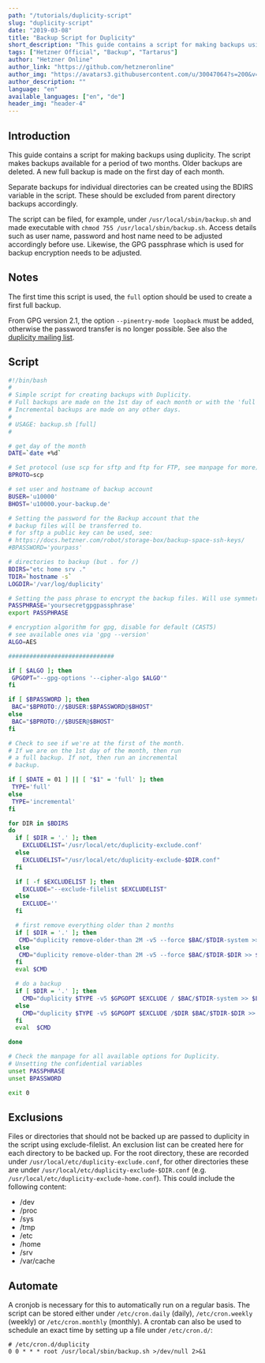 ```yaml
---
path: "/tutorials/duplicity-script"
slug: "duplicity-script"
date: "2019-03-08"
title: "Backup Script for Duplicity"
short_description: "This guide contains a script for making backups using duplicity"
tags: ["Hetzner Official", "Backup", "Tartarus"]
author: "Hetzner Online"
author_link: "https://github.com/hetzneronline"
author_img: "https://avatars3.githubusercontent.com/u/30047064?s=200&v=4"
author_description: ""
language: "en"
available_languages: ["en", "de"]
header_img: "header-4"
---
```


## Introduction

This guide contains a script for making backups using duplicity. The script makes backups available for a period of two months. Older backups are deleted. A new full backup is made on the first day of each month.

Separate backups for individual directories can be created using the BDIRS variable in the script. These should be excluded from parent directory backups accordingly.

The script can be filed, for example, under `/usr/local/sbin/backup.sh` and made executable with `chmod 755 /usr/local/sbin/backup.sh`. Access details such as user name, password and host name need to be adjusted accordingly before use. Likewise, the GPG passphrase which is used for backup encryption needs to be adjusted.

## Notes

The first time this script is used, the `full` option should be used to create a first full backup.

From GPG version 2.1, the option `--pinentry-mode loopback` must be added, otherwise the password transfer is no longer possible. See also the [duplicity mailing list](https://lists.launchpad.net/duplicity-team/msg02653.html).

## Script

```bash
#!/bin/bash
#
# Simple script for creating backups with Duplicity.
# Full backups are made on the 1st day of each month or with the 'full' option.
# Incremental backups are made on any other days.
#
# USAGE: backup.sh [full]
#

# get day of the month
DATE=`date +%d`

# Set protocol (use scp for sftp and ftp for FTP, see manpage for more)
BPROTO=scp

# set user and hostname of backup account
BUSER='u10000'
BHOST='u10000.your-backup.de'

# Setting the password for the Backup account that the
# backup files will be transferred to.
# for sftp a public key can be used, see:
# https://docs.hetzner.com/robot/storage-box/backup-space-ssh-keys/
#BPASSWORD='yourpass'

# directories to backup (but . for /)
BDIRS="etc home srv ."
TDIR=`hostname -s`
LOGDIR='/var/log/duplicity'

# Setting the pass phrase to encrypt the backup files. Will use symmetrical keys in this case.
PASSPHRASE='yoursecretgpgpassphrase'
export PASSPHRASE

# encryption algorithm for gpg, disable for default (CAST5)
# see available ones via 'gpg --version'
ALGO=AES

##############################

if [ $ALGO ]; then
 GPGOPT="--gpg-options '--cipher-algo $ALGO'"
fi

if [ $BPASSWORD ]; then
 BAC="$BPROTO://$BUSER:$BPASSWORD@$BHOST"
else
 BAC="$BPROTO://$BUSER@$BHOST"
fi

# Check to see if we're at the first of the month.
# If we are on the 1st day of the month, then run
# a full backup. If not, then run an incremental
# backup.

if [ $DATE = 01 ] || [ "$1" = 'full' ]; then
 TYPE='full'
else
 TYPE='incremental'
fi

for DIR in $BDIRS
do
  if [ $DIR = '.' ]; then
    EXCLUDELIST='/usr/local/etc/duplicity-exclude.conf'
  else
    EXCLUDELIST="/usr/local/etc/duplicity-exclude-$DIR.conf"
  fi

  if [ -f $EXCLUDELIST ]; then
    EXCLUDE="--exclude-filelist $EXCLUDELIST"
  else
    EXCLUDE=''
  fi

  # first remove everything older than 2 months
  if [ $DIR = '.' ]; then
   CMD="duplicity remove-older-than 2M -v5 --force $BAC/$TDIR-system >> $LOGDIR/system.log"
  else
   CMD="duplicity remove-older-than 2M -v5 --force $BAC/$TDIR-$DIR >> $LOGDIR/$DIR.log"
  fi
  eval $CMD

  # do a backup
  if [ $DIR = '.' ]; then
    CMD="duplicity $TYPE -v5 $GPGOPT $EXCLUDE / $BAC/$TDIR-system >> $LOGDIR/system.log"
  else
    CMD="duplicity $TYPE -v5 $GPGOPT $EXCLUDE /$DIR $BAC/$TDIR-$DIR >> $LOGDIR/$DIR.log"
  fi
  eval  $CMD

done

# Check the manpage for all available options for Duplicity.
# Unsetting the confidential variables
unset PASSPHRASE
unset BPASSWORD

exit 0
```

## Exclusions

Files or directories that should not be backed up are passed to duplicity in the script using exclude-filelist. An exclusion list can be created here for each directory to be backed up. For the root directory, these are recorded under `/usr/local/etc/duplicity-exclude.conf`, for other directories these are under `/usr/local/etc/duplicity-exclude-$DIR.conf` (e.g. `/usr/local/etc/duplicity-exclude-home.conf`). This could include the following content:

- /dev
- /proc
- /sys
- /tmp
- /etc
- /home
- /srv
- /var/cache

## Automate

A cronjob is necessary for this to automatically run on a regular basis. The script can be stored either under `/etc/cron.daily` (daily), `/etc/cron.weekly` (weekly) or `/etc/cron.monthly` (monthly). A crontab can also be used to schedule an exact time by setting up a file under `/etc/cron.d/`:

```cron
# /etc/cron.d/duplicity
0 0 * * * root /usr/local/sbin/backup.sh >/dev/null 2>&1
```
